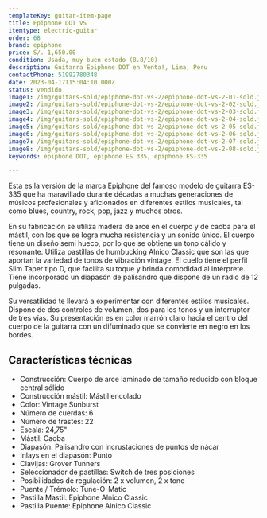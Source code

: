 ```yaml
---
templateKey: guitar-item-page
title: Epiphone DOT VS
itemtype: electric-guitar
order: 68
brand: epiphone
price: S/. 1,650.00
condition: Usada, muy buen estado (8.8/10)
description: Guitarra Epiphone DOT en Venta!, Lima, Peru
contactPhone: 51992780348
date: 2023-04-17T15:04:10.000Z
status: vendido
image1: /img/guitars-sold/epiphone-dot-vs-2/epiphone-dot-vs-2-01-sold.jpg
image2: /img/guitars-sold/epiphone-dot-vs-2/epiphone-dot-vs-2-02-sold.jpg
image3: /img/guitars-sold/epiphone-dot-vs-2/epiphone-dot-vs-2-03-sold.jpg
image4: /img/guitars-sold/epiphone-dot-vs-2/epiphone-dot-vs-2-04-sold.jpg
image5: /img/guitars-sold/epiphone-dot-vs-2/epiphone-dot-vs-2-05-sold.jpg
image6: /img/guitars-sold/epiphone-dot-vs-2/epiphone-dot-vs-2-06-sold.jpg
image7: /img/guitars-sold/epiphone-dot-vs-2/epiphone-dot-vs-2-07-sold.jpg
image8: /img/guitars-sold/epiphone-dot-vs-2/epiphone-dot-vs-2-08-sold.jpg
keywords: epiphone DOT, epiphone ES 335, epiphone ES-335

---
```

Esta es la versión de la marca Epiphone del famoso modelo de guitarra ES-335 que ha maravillado durante décadas a muchas generaciones de músicos profesionales y aficionados en diferentes estilos musicales, tal como blues, country, rock, pop, jazz y muchos otros.

En su fabricación se utiliza madera de arce en el cuerpo y de caoba para el mástil, con los que se logra mucha resistencia y un sonido único. El cuerpo tiene un diseño semi hueco, por lo que se obtiene un tono cálido y resonante.
Utiliza pastillas de humbucking Alnico Classic que son las que aportan la variedad de tonos de vibración vintage.
El cuello tiene el perfil Slim Taper tipo D, que facilita su toque y brinda comodidad al intérprete. Tiene incorporado un diapasón de palisandro que dispone de un radio de 12 pulgadas.

Su versatilidad te llevará a experimentar con diferentes estilos musicales. Dispone de dos controles de volumen, dos para los tonos y un interruptor de tres vías. Su presentación es en color marrón claro hacia el centro del cuerpo de la guitarra con un difuminado que se convierte en negro en los bordes.

## Características técnicas

* Construcción: Cuerpo de arce laminado de tamaño reducido con bloque central sólido
* Construcción mástil: Mástil encolado
* Color: Vintage Sunburst
* Número de cuerdas: 6
* Número de trastes: 22
* Escala: 24,75"
* Mástil: Caoba
* Diapasón: Palisandro con incrustaciones de puntos de nácar
* Inlays en el diapasón: Punto
* Clavijas: Grover Tunners
* Seleccionador de pastillas: Switch de tres posiciones
* Posibilidades de regulación: 2 x volumen, 2 x tono
* Puente / Trémolo: Tune-O-Matic
* Pastilla Mastil: Epiphone Alnico Classic
* Pastilla Puente: Epiphone Alnico Classic